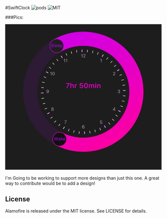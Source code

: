 #SwiftClock
![pods](https://img.shields.io/cocoapods/v/10Clock.svg?style=flat)
![MIT](https://img.shields.io/cocoapods/v/10Clock.svg?style=flat)

###Pics:

![Sample Image](/assets/10Clock.png)

I'm Going to be working to support more designs than just this one.
A great way to contribute would be to add a design!



## License

Alamofire is released under the MIT license. See LICENSE for details.
